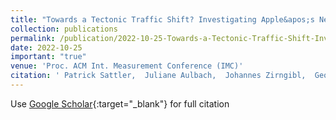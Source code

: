 ```yaml
---
title: "Towards a Tectonic Traffic Shift? Investigating Apple&apos;s New Relay Network"
collection: publications
permalink: /publication/2022-10-25-Towards-a-Tectonic-Traffic-Shift-Investigating-Apples-New-Relay-Network
date: 2022-10-25
important: "true"
venue: 'Proc. ACM Int. Measurement Conference (IMC)'
citation: ' Patrick Sattler,  Juliane Aulbach,  Johannes Zirngibl,  Georg Carle, &quot;Towards a Tectonic Traffic Shift? Investigating Apple´s New Relay Network.&quot; Proc. ACM Int. Measurement Conference (IMC), 2022.'
---
```

Use [Google Scholar](https://scholar.google.com/scholar?q=Towards+a+Tectonic+Traffic+Shift?+Investigating+Apple&#x27;s+New+Relay+Network){:target="_blank"} for full citation
